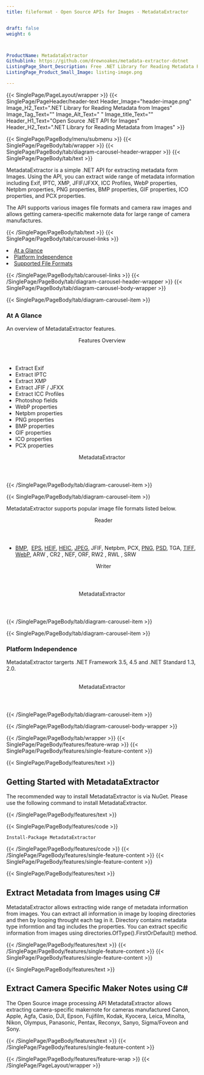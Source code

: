 ```yaml
---
title: fileformat - Open Source APIs for Images - MetadataExtractor


draft: false
weight: 6



ProductName: MetadataExtractor
Githublink: https://github.com/drewnoakes/metadata-extractor-dotnet
ListingPage_Short_Description: Free .NET Library for Reading Metadata Properties from Images.
ListingPage_Product_Small_Image: listing-image.png 

---
```


{{< SinglePage/PageLayout/wrapper >}}
{{< SinglePage/PageHeader/header-text
Header_Image="header-image.png"
Image_H2_Text=".NET Library for Reading Metadata from Images"
Image_Tag_Text=""
Image_Alt_Text=" "
Image_title_Text=""
Header_H1_Text="Open Source .NET API for Images"
Header_H2_Text=".NET Library for Reading Metadata from Images" >}}

{{< SinglePage/PageBody/menu/submenu >}}
{{< SinglePage/PageBody/tab/wrapper >}}
{{< SinglePage/PageBody/tab/diagram-carousel-header-wrapper >}}
{{< SinglePage/PageBody/tab/text >}}



<p>MetadataExtractor is a simple .NET API for extracting metadata form Images. Using the API, you can extract wide range of metadata information including Exif, IPTC, XMP, JFIF/JFXX, ICC Profiles, WebP properties, Netpbm properties, PNG properties, BMP properties, GIF properties, ICO properties, and PCX properties.</p>
<p>The API supports various images file formats and camera raw images and allows getting camera-specific makernote data for large range of camera manufactures.</p>

{{< /SinglePage/PageBody/tab/text >}}
{{< SinglePage/PageBody/tab/carousel-links >}}

<li data-target="#diagramcarousel" data-slide-to="0"><a href="#">At a Glance</a></li>
<li data-target="#diagramcarousel" data-slide-to="2"><a href="#">Platform Independence</a></li>
<li data-target="#diagramcarousel" data-slide-to="1"><a class="activetab" href="#">Supported File Formats</a></li>


{{< /SinglePage/PageBody/tab/carousel-links >}}
{{< /SinglePage/PageBody/tab/diagram-carousel-header-wrapper >}}
{{< SinglePage/PageBody/tab/diagram-carousel-body-wrapper >}}

{{< SinglePage/PageBody/tab/diagram-carousel-item >}}
<h3>At A Glance</h3>
<p>An overview of MetadataExtractor features.</p>
<div class="diagram1 d1-poi">
<div class="d1-row">
<div class="d1-col d1-left"><header>Features Overview</header>
<ul>
<li>Extract Exif</li>
<li>Extract IPTC</li>
<li>Extract XMP</li>
<li>Extract JFIF / JFXX</li>
<li>Extract ICC Profiles</li>
<li>Photoshop fields</li>
<li>WebP properties</li>
<li>Netpbm properties</li>
<li>PNG properties</li>
<li>BMP properties</li>
<li>GIF properties</li>
<li>ICO properties</li>
<li>PCX properties</li>
</ul>
</div>
</div>
<div class="d1-logo" style="border: none;"><header>MetadataExtractor</header><footer><small></small></footer></div>
<!--/logo--></div>
<!--/diagram1-->
{{< /SinglePage/PageBody/tab/diagram-carousel-item >}}

{{< SinglePage/PageBody/tab/diagram-carousel-item >}}
<p>MetadataExtractor supports popular image file formats listed below.</p>
<div class="diagram1 d2  d1-poi">
<div class="d1-row">
<div class="d1-col d1-left"><header><i class="fa fa-arrows-v "> </i> Reader</header>
<ul>
<li><a href="https://docs.fileformat.com/image/bmp/">BMP</a>,  <a href="https://docs.fileformat.com/page-description-language/eps/">EPS</a>, <a href="https://docs.fileformat.com/image/gif/">HEIF</a>, <a href="https://docs.fileformat.com/image/bmp/">HEIC</a>, <a href="https://docs.fileformat.com/image/jpeg/">JPEG</a>, <a>JFIF</a>, <a>Netpbm</a>, <a>PCX</a>, <a href="https://docs.fileformat.com/image/png/">PNG</a>, <a href="https://wiki.fileformat.com/image/psd/">PSD</a>, <a>TGA</a>, <a href="https://docs.fileformat.com/image/tiff/">TIFF</a>, <a href="https://docs.fileformat.com/image/webp/">WebP</a>, <a>ARW </a>, <a>CR2 </a>, <a>NEF</a>, <a>ORF</a>, <a>RW2 </a>, <a>RWL </a>, <a>SRW </a>      </li>
</ul>
</div>
<!--/left-->
<div class="d1-col d1-right"><header><i class="fa  fa-long-arrow-down"> </i> Writer</header></div>
<!--/right--></div>
<!--/row-->
<div class="d1-logo" style="border: none;"><header>MetadataExtractor</header><footer><small></small></footer></div>
<!--/logo--></div>
<!--/diagram2-->
{{< /SinglePage/PageBody/tab/diagram-carousel-item >}}

{{< SinglePage/PageBody/tab/diagram-carousel-item >}}
<h3>Platform Independence</h3>
<p>MetadataExtractor targerts .NET Framework 3.5, 4.5 and .NET Standard 1.3, 2.0.</p>
<div class="diagram1 d1-oi">
<div class="d1-row"><!--/left-->
<div class="d1-col d1-right"> </div>
<!--/right--></div>
<!--/row-->
<div class="d1-logo" style="border: none;"><header>MetadataExtractor</header><footer><small></small></footer></div>
<!--/logo--></div>
<!--/diagram2 -->
{{< /SinglePage/PageBody/tab/diagram-carousel-item >}}

{{< /SinglePage/PageBody/tab/diagram-carousel-body-wrapper >}}

{{< /SinglePage/PageBody/tab/wrapper >}}
{{< SinglePage/PageBody/features/feature-wrap >}}
{{< SinglePage/PageBody/features/single-feature-content >}}

{{< SinglePage/PageBody/features/text >}}
<h2 class="h2title">Getting Started with MetadataExtractor</h2>
<p>The recommended way to install MetadataExtractor is via NuGet. Please use the following command to install MetadataExtractor.</p>
{{< /SinglePage/PageBody/features/text >}}

{{< SinglePage/PageBody/features/code >}}
<pre><code class="html">Install-Package MetadataExtractor</code></pre>


{{< /SinglePage/PageBody/features/code >}}
{{< /SinglePage/PageBody/features/single-feature-content >}}
{{< SinglePage/PageBody/features/single-feature-content >}}

{{< SinglePage/PageBody/features/text >}}
<h2 class="h2title">Extract Metadata from Images using C#</h2>
<p>MetadataExtractor allows extracting wide range of metadata information from images. You can extract all information in image by looping directories and then by looping throught each tag in it. Directory contains metadata type informtion and tag includes the properties. You can extract specific information from images using directories.OfType().FirstOrDefault() method.</p>

{{< /SinglePage/PageBody/features/text >}}
{{< /SinglePage/PageBody/features/single-feature-content >}}
{{< SinglePage/PageBody/features/single-feature-content >}}

{{< SinglePage/PageBody/features/text >}}
<h2 class="h2title">Extract Camera Specific Maker Notes using C#</h2>
<p>The Open Source image processing API MetadataExtractor allows extracting camera-specific makernote for cameras manufactured Canon, Apple, Agfa, Casio, DJI, Epson, Fujifilm, Kodak, Kyocera, Leica, Minolta, Nikon, Olympus, Panasonic, Pentax, Reconyx, Sanyo, Sigma/Foveon and Sony.</p>

{{< /SinglePage/PageBody/features/text >}}
{{< /SinglePage/PageBody/features/single-feature-content >}}

{{< /SinglePage/PageBody/features/feature-wrap >}}
{{< /SinglePage/PageLayout/wrapper >}}